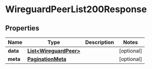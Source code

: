 

# WireguardPeerList200Response


## Properties

| Name | Type | Description | Notes |
|------------ | ------------- | ------------- | -------------|
|**data** | [**List&lt;WireguardPeer&gt;**](WireguardPeer.md) |  |  [optional] |
|**meta** | [**PaginationMeta**](PaginationMeta.md) |  |  [optional] |



